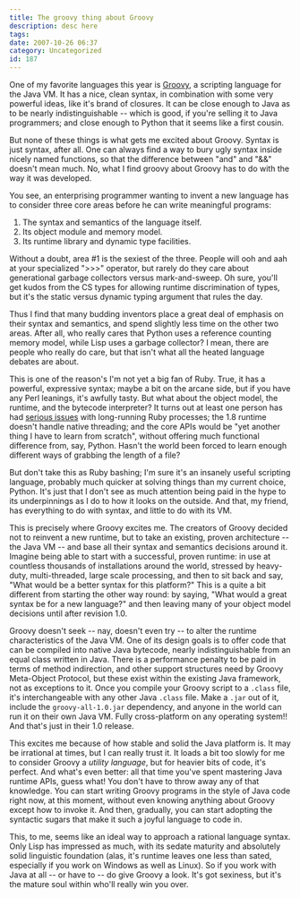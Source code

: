 ```yaml
---
title: The groovy thing about Groovy
description: desc here
tags: 
date: 2007-10-26 06:37
category: Uncategorized
id: 187
---
```


One of my favorite languages this year is [Groovy](http://groovy.codehaus.org/), a scripting language for the Java VM.  It has a nice, clean syntax, in combination with some very powerful ideas, like it's brand of closures.  It can be close enough to Java as to be nearly indistinguishable -- which is good, if you're selling it to Java programmers; and close enough to Python that it seems like a first cousin.

<!--more-->
But none of these things is what gets me excited about Groovy.  Syntax is just syntax, after all.  One can always find a way to bury ugly syntax inside nicely named functions, so that the difference between "and" and "&&" doesn't mean much.  No, what I find groovy about Groovy has to do with the way it was developed.

You see, an enterprising programmer wanting to invent a new language has to consider three core areas before he can write meaningful programs:

 1. The syntax and semantics of the language itself.
 2. Its object module and memory model.
 3. Its runtime library and dynamic type facilities.

Without a doubt, area #1 is the sexiest of the three.  People will ooh and aah at your specialized ">>>" operator, but rarely do they care about generational garbage collectors versus mark-and-sweep.  Oh sure, you'll get kudos from the CS types for allowing runtime discrimination of types, but it's the static versus dynamic typing argument that rules the day.

Thus I find that many budding inventors place a great deal of emphasis on their syntax and semantics, and spend slightly less time on the other two areas.  After all, who really cares that Python uses a reference counting memory model, while Lisp uses a garbage collector?  I mean, there are people who really do care, but that isn't what all the heated language debates are about.

This is one of the reason's I'm not yet a big fan of Ruby.  True, it has a powerful, expressive syntax; maybe a bit on the arcane side, but if you have any Perl leanings, it's awfully tasty.  But what about the object model, the runtime, and the bytecode interpreter?  It turns out at least one person has had [serious issues](http://blog.cbcg.net/articles/2007/04/22/python-up-ruby-down-if-that-runtime-dont-work-then-its-bound-to-drizzown) with long-running Ruby processes; the 1.8 runtime doesn't handle native threading; and the core APIs would be "yet another thing I have to learn from scratch", without offering much functional difference from, say, Python.  Hasn't the world been forced to learn enough different ways of grabbing the length of a file?

But don't take this as Ruby bashing; I'm sure it's an insanely useful scripting language, probably much quicker at solving things than my current choice, Python.  It's just that I don't see as much attention being paid in the hype to its underpinnings as I do to how it looks on the outside.  And that, my friend, has everything to do with syntax, and little to do with its VM.

This is precisely where Groovy excites me.  The creators of Groovy decided not to reinvent a new runtime, but to take an existing, proven architecture -- the Java VM -- and base all their syntax and semantics decisions around it.  Imagine being able to start with a successful, proven runtime: in use at countless thousands of installations around the world, stressed by heavy-duty, multi-threaded, large scale processing, and then to sit back and say, "What would be a better syntax for this platform?"  This is a quite a bit different from starting the other way round: by saying, "What would a great syntax be for a new language?" and then leaving many of your object model decisions until after revision 1.0.

Groovy doesn't seek -- nay, doesn't even try -- to alter the runtime characteristics of the Java VM.  One of its design goals is to offer code that can be compiled into native Java bytecode, nearly indistinguishable from an equal class written in Java.  There is a performance penalty to be paid in terms of method indirection, and other support structures need by Groovy Meta-Object Protocol, but these exist within the existing Java framework, not as exceptions to it.  Once you compile your Groovy script to a `.class` file, it's interchangeable with any other Java `.class` file.  Make a `.jar` out of it, include the `groovy-all-1.0.jar` dependency, and anyone in the world can run it on their own Java VM.  Fully cross-platform on any operating system!!  And that's just in their 1.0 release.

This excites me because of how stable and solid the Java platform is.  It may be irrational at times, but I can really trust it.  It loads a bit too slowly for me to consider Groovy a *utility language*, but for heavier bits of code, it's perfect.  And what's even better: all that time you've spent mastering Java runtime APIs, guess what!  You don't have to throw away any of that knowledge.  You can start writing Groovy programs in the style of Java code right now, at this moment, without even knowing anything about Groovy except how to invoke it.  And then, gradually, you can start adopting the syntactic sugars that make it such a joyful language to code in.

This, to me, seems like an ideal way to approach a rational language syntax.  Only Lisp has impressed as much, with its sedate maturity and absolutely solid linguistic foundation (alas, it's runtime leaves one less than sated, especially if you work on Windows as well as Linux).  So if you work with Java at all -- or have to -- do give Groovy a look.  It's got sexiness, but it's the mature soul within who'll really win you over.

